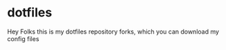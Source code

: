  # dotfiles


 Hey Folks this is my dotfiles repository forks, which you can download my config files
